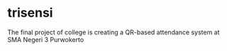 # trisensi
The final project of college is creating a QR-based attendance system at SMA Negeri 3 Purwokerto
